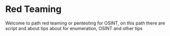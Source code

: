 # Red Teaming 

Welcome to path red teaming or pentesting for OSINT, on this path there are script and about tips about for enumeration, OSINT and other tips 